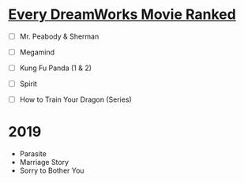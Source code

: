 
<!--

- after life film

-->

# [Every DreamWorks Movie Ranked](https://www.youtube.com/watch?v=BDJjfcRxfZI)

- [ ] Mr. Peabody & Sherman
- [ ] Megamind
- [ ] Kung Fu Panda (1 & 2)
- [ ] Spirit
- [ ] How to Train Your Dragon (Series)


# 2019

- Parasite
- Marriage Story
- Sorry to Bother You
